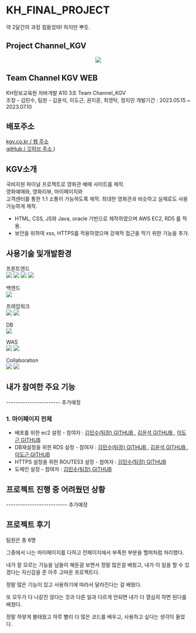 # KH_FINAL_PROJECT

약 2달간의 과정 힘들었따! 하지만 뿌듯.

## Project Channel_KGV


<p align="center"><img src="/ReadMeImgimg/kgv2.png" /></p>

## Team Channel KGV WEB
  KH정보교육원 자바개발 A10 3조 Team Channel_KGV<br>
  조장 - 김민수, 팀원 - 김윤석, 이도근, 권지훈, 최영탁, 정지민
  개발기간 : 2023.05.15 ~ 2023.07.10

## 배포주소
 [ kgv.co.kr / 웹 주소 ](https://kgv.co.kr)<br>
 [ gitHub / 깃허브 주소 ](https://github.com/rjrjsktl/KH_FINAL_PROJECT))


## KGV소개

 국비지원 파이널 프로젝트로 영화관 예매 사이트를 제작.<br>
 영화예매와, 영화리뷰, 마이페이지와<br> 고객센터를 통한 1:1 소통이 가능하도록 제작.
 최대한 영화관과 비슷하고 실제로도 사용 가능하게 제작.
 - HTML, CSS, JS와 Java, oracle 기반으로 제작하였으며 AWS EC2, RD5 를 적용.
 - 보안을 위하여 xss, HTTPS를 적용하였으며 강제적 접근을 막기 위한 기능을 추가.

## 사용기술 및개발환경 

 프론트엔드<br>
  <img src="https://img.shields.io/badge/html5-E34F26?style=for-the-badge&logo=html5&logoColor=white">    <img src="https://img.shields.io/badge/css-1572B6?style=for-the-badge&logo=css3&logoColor=white">   <img src="https://img.shields.io/badge/javascript-F7DF1E?style=for-the-badge&logo=javascript&logoColor=black"> <img src="https://img.shields.io/badge/jquery-0769AD?style=for-the-badge&logo=jquery&logoColor=white">

 백앤드<br>
    <img src="https://img.shields.io/badge/java-007396?style=for-the-badge&logo=java&logoColor=white">     

 프레임워크<br>
 <img src="https://img.shields.io/badge/spring-6DB33F?style=for-the-badge&logo=spring&logoColor=white">  <img src="https://img.shields.io/badge/jquery-0769AD?style=for-the-badge&logo=jquery&logoColor=white">

 DB<br>
 <img src="https://img.shields.io/badge/oracle-F80000?style=for-the-badge&logo=oracle&logoColor=white">

 WAS<br>
 <img src="https://img.shields.io/badge/amazonaws-232F3E?style=for-the-badge&logo=amazonaws&logoColor=white">  <img src="https://img.shields.io/badge/apache tomcat-F8DC75?style=for-the-badge&logo=apachetomcat&logoColor=white">

Collaboration<br>
<img src="https://img.shields.io/badge/github-181717?style=for-the-badge&logo=github&logoColor=white"> <img src="https://img.shields.io/badge/git-F05032?style=for-the-badge&logo=git&logoColor=white">

## 내가 참여한 주요 기능
----------------------- 추가예정
<h3>1. 마이페이지 전체</h3>



 - 배포를 위한 ec2 설정 - 참여자 : [ 김민수(팀장) GITHUB ](https://github.com/MSKY219), [ 김윤석 GITHUB ](https://github.com/rjrjsktl), [ 이도근 GITHUB ](https://github.com/DogeunLee)
 - DB재설정을 위한 RDS 설정  - 참여자 : [ 김민수(팀장) GITHUB ](https://github.com/MSKY219), [ 김윤석 GITHUB ](https://github.com/rjrjsktl) , [ 이도근 GITHUB ](https://github.com/DogeunLee)
 - HTTPS 설정을 위한 ROUTE53 설정 - 참여자 : [ 김민수(팀장) GITHUB ](https://github.com/MSKY219)
 - 도메인 설정 - 참여자 : [ 김민수(팀장) GITHUB ](https://github.com/MSKY219)

## 프로젝트 진행 중 어려웠던 상황
-------------------------- 추가예정
## 프로젝트 후기

팀원은 총 6명

그중에서 나는 마이페이지를 다하고 전페이지에서 부족한 부분을 헬퍼처럼 처리했다.

내가 잘 모르는 기능을 남들이 해둔걸 보면서 정말 많은걸 배웠고, 내가 이 일을 할 수 있겠다는 자신감을 준 아주 고마운 프로젝트다. 

정말 많은 기능이 있고 사용하기에 따라서 달라진다는 걸 배웠다.

또 모두가 다 나같진 않다는 것과 다른 일과 다르게 안되면 내가 더 열심히 하면 된다를 배웠다.

정말 하얗게 불태웠고 하루 빨리 더 많은 코드를 배우고, 사용하고 싶다는 생각이 들었다.
